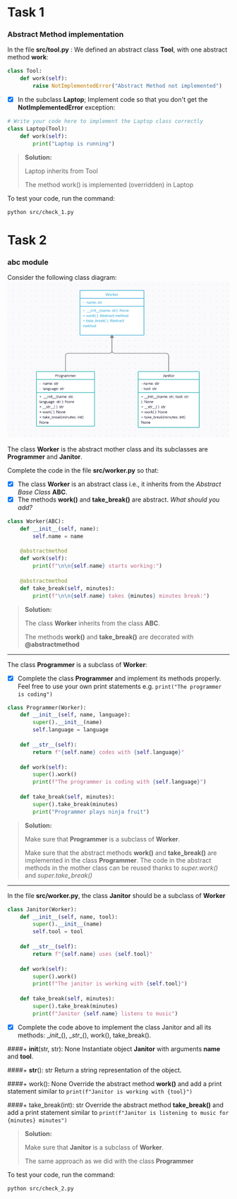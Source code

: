 # Task 1
### Abstract Method implementation

In the file **src/tool.py** : We defined an abstract class **Tool**, with one abstract method **work**:
```python
class Tool:
    def work(self):
        raise NotImplementedError("Abstract Method not implemented")
```

- [x] In the subclass **Laptop**; Implement code so that you don't get the **NotImplementedError** exception:
```python
# Write your code here to implement the Laptop class correctly
class Laptop(Tool):
    def work(self):
        print("Laptop is running")
```
> **Solution:**
> 
> Laptop inherits from Tool
> 
> The method work() is implemented (overridden) in Laptop

To test your code, run the command:
```
python src/check_1.py
```

# Task 2
### abc module
Consider the following class diagram:
![class diagram](class_diagram.PNG)

The class **Worker** is the abstract mother class and its subclasses are **Programmer** and **Janitor**. 

Complete the code in the file **src/worker.py** so that: 
- [x] The class **Worker** is an abstract class i.e., it inherits from the *Abstract Base Class* **ABC**.
- [x] The methods **work()** and **take_break()** are abstract. *What should you add?*

```python
class Worker(ABC):
    def __init__(self, name):
        self.name = name

    @abstractmethod
    def work(self):
        print(f"\n\n{self.name} starts working:")

    @abstractmethod
    def take_break(self, minutes):
        print(f"\n\n{self.name} takes {minutes} minutes break:")
```
> **Solution:**
> 
> The class **Worker** inherits from the class **ABC**.
> 
> The methods **work()** and **take_break()** are decorated with **@abstractmethod**
---
The class **Programmer** is a subclass of **Worker**:
- [x] Complete the class **Programmer** and implement its methods properly. Feel free to use your own print statements e.g. `print("The programmer is coding")`
```python
class Programmer(Worker):
    def __init__(self, name, language):
        super().__init__(name)
        self.language = language

    def __str__(self):
        return f"{self.name} codes with {self.language}"

    def work(self):
        super().work()
        print(f"The programmer is coding with {self.language}")

    def take_break(self, minutes):
        super().take_break(minutes)
        print("Programmer plays ninja fruit")
```

> **Solution:**
> 
> Make sure that **Programmer** is a subclass of **Worker**.
> 
> Make sure that the abstract methods **work()** and **take_break()** are implemented in the class **Programmer**. The code in the abstract methods in the mother class can be reused thanks to *super.work()* and *super.take_break()* 


---
In the file **src/worker.py**, the class **Janitor** should be a subclass of **Worker**
```python
class Janitor(Worker):
    def __init__(self, name, tool):
        super().__init__(name)
        self.tool = tool

    def __str__(self):
        return f"{self.name} uses {self.tool}"

    def work(self):
        super().work()
        print(f"The janitor is working with {self.tool}")

    def take_break(self, minutes):
        super().take_break(minutes)
        print(f"Janitor {self.name} listens to music")
```
- [x] Complete the code above to implement the class Janitor and all its methods: \__init__(), \__str__(), work(), take_break().

####+ __init__(str, str): None
Instantiate object **Janitor** with arguments **name** and **tool**.

####+ __str__(): str
Return a string representation of the object.

####+ work(): None
Override the abstract method **work()** and add a print statement similar to `print(f"Janitor is working with {tool}")`

####+ take_break(int): str
Override the abstract method **take_break()** and add a print statement similar to `print(f"Janitor is listening to music for {minutes} minutes")`

> **Solution:**
> 
> Make sure that **Janitor** is a subclass of **Worker**.
> 
> The same approach as we did with the class **Programmer**


To test your code, run the command:
```
python src/check_2.py
```

